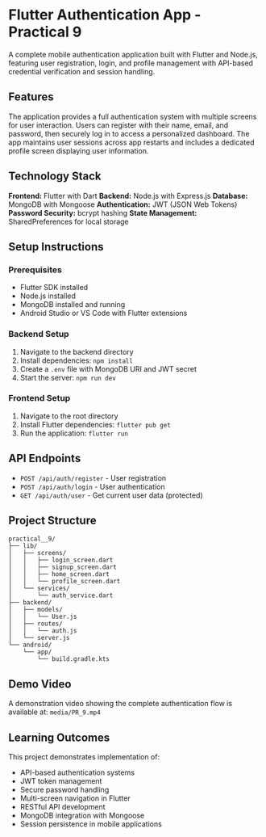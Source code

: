# Flutter Authentication App - Practical 9

A complete mobile authentication application built with Flutter and Node.js, featuring user registration, login, and profile management with API-based credential verification and session handling.

## Features

The application provides a full authentication system with multiple screens for user interaction. Users can register with their name, email, and password, then securely log in to access a personalized dashboard. The app maintains user sessions across app restarts and includes a dedicated profile screen displaying user information.

## Technology Stack

**Frontend:** Flutter with Dart
**Backend:** Node.js with Express.js
**Database:** MongoDB with Mongoose
**Authentication:** JWT (JSON Web Tokens)
**Password Security:** bcrypt hashing
**State Management:** SharedPreferences for local storage

## Setup Instructions

### Prerequisites
- Flutter SDK installed
- Node.js installed
- MongoDB installed and running
- Android Studio or VS Code with Flutter extensions

### Backend Setup
1. Navigate to the backend directory
2. Install dependencies: `npm install`
3. Create a `.env` file with MongoDB URI and JWT secret
4. Start the server: `npm run dev`

### Frontend Setup
1. Navigate to the root directory
2. Install Flutter dependencies: `flutter pub get`
3. Run the application: `flutter run`

## API Endpoints

- `POST /api/auth/register` - User registration
- `POST /api/auth/login` - User authentication
- `GET /api/auth/user` - Get current user data (protected)

## Project Structure

```
practical__9/
├── lib/
│   ├── screens/
│   │   ├── login_screen.dart
│   │   ├── signup_screen.dart
│   │   ├── home_screen.dart
│   │   └── profile_screen.dart
│   └── services/
│       └── auth_service.dart
├── backend/
│   ├── models/
│   │   └── User.js
│   ├── routes/
│   │   └── auth.js
│   └── server.js
└── android/
    └── app/
        └── build.gradle.kts
```

## Demo Video

A demonstration video showing the complete authentication flow is available at: `media/PR_9.mp4`

## Learning Outcomes

This project demonstrates implementation of:
- API-based authentication systems
- JWT token management
- Secure password handling
- Multi-screen navigation in Flutter
- RESTful API development
- MongoDB integration with Mongoose
- Session persistence in mobile applications
